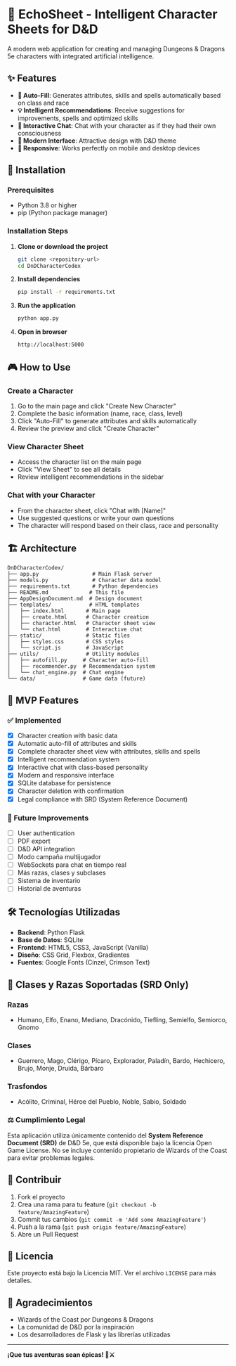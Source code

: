 # 🎲 EchoSheet - Intelligent Character Sheets for D&D

A modern web application for creating and managing Dungeons & Dragons 5e characters with integrated artificial intelligence.

## ✨ Features

- **🤖 Auto-Fill**: Generates attributes, skills and spells automatically based on class and race
- **💡 Intelligent Recommendations**: Receive suggestions for improvements, spells and optimized skills
- **💬 Interactive Chat**: Chat with your character as if they had their own consciousness
- **🎨 Modern Interface**: Attractive design with D&D theme
- **📱 Responsive**: Works perfectly on mobile and desktop devices

## 🚀 Installation

### Prerequisites
- Python 3.8 or higher
- pip (Python package manager)

### Installation Steps

1. **Clone or download the project**
   ```bash
   git clone <repository-url>
   cd DnDCharacterCodex
   ```

2. **Install dependencies**
   ```bash
   pip install -r requirements.txt
   ```

3. **Run the application**
   ```bash
   python app.py
   ```

4. **Open in browser**
   ```
   http://localhost:5000
   ```

## 🎮 How to Use

### Create a Character
1. Go to the main page and click "Create New Character"
2. Complete the basic information (name, race, class, level)
3. Click "Auto-Fill" to generate attributes and skills automatically
4. Review the preview and click "Create Character"

### View Character Sheet
- Access the character list on the main page
- Click "View Sheet" to see all details
- Review intelligent recommendations in the sidebar

### Chat with your Character
- From the character sheet, click "Chat with [Name]"
- Use suggested questions or write your own questions
- The character will respond based on their class, race and personality

## 🏗️ Architecture

```
DnDCharacterCodex/
├── app.py                 # Main Flask server
├── models.py              # Character data model
├── requirements.txt       # Python dependencies
├── README.md             # This file
├── AppDesignDocument.md  # Design document
├── templates/            # HTML templates
│   ├── index.html       # Main page
│   ├── create.html      # Character creation
│   ├── character.html   # Character sheet view
│   └── chat.html        # Interactive chat
├── static/              # Static files
│   ├── styles.css       # CSS styles
│   └── script.js        # JavaScript
├── utils/               # Utility modules
│   ├── autofill.py     # Character auto-fill
│   ├── recommender.py  # Recommendation system
│   └── chat_engine.py  # Chat engine
└── data/               # Game data (future)
```

## 🎯 MVP Features

### ✅ Implemented
- [x] Character creation with basic data
- [x] Automatic auto-fill of attributes and skills
- [x] Complete character sheet view with attributes, skills and spells
- [x] Intelligent recommendation system
- [x] Interactive chat with class-based personality
- [x] Modern and responsive interface
- [x] SQLite database for persistence
- [x] Character deletion with confirmation
- [x] Legal compliance with SRD (System Reference Document)

### 🔮 Future Improvements
- [ ] User authentication
- [ ] PDF export
- [ ] D&D API integration
- [ ] Modo campaña multijugador
- [ ] WebSockets para chat en tiempo real
- [ ] Más razas, clases y subclases
- [ ] Sistema de inventario
- [ ] Historial de aventuras

## 🛠️ Tecnologías Utilizadas

- **Backend**: Python Flask
- **Base de Datos**: SQLite
- **Frontend**: HTML5, CSS3, JavaScript (Vanilla)
- **Diseño**: CSS Grid, Flexbox, Gradientes
- **Fuentes**: Google Fonts (Cinzel, Crimson Text)

## 📝 Clases y Razas Soportadas (SRD Only)

### Razas
- Humano, Elfo, Enano, Mediano, Dracónido, Tiefling, Semielfo, Semiorco, Gnomo

### Clases
- Guerrero, Mago, Clérigo, Pícaro, Explorador, Paladín, Bardo, Hechicero, Brujo, Monje, Druida, Bárbaro

### Trasfondos
- Acólito, Criminal, Héroe del Pueblo, Noble, Sabio, Soldado

### ⚖️ Cumplimiento Legal
Esta aplicación utiliza únicamente contenido del **System Reference Document (SRD)** de D&D 5e, que está disponible bajo la licencia Open Game License. No se incluye contenido propietario de Wizards of the Coast para evitar problemas legales.

## 🤝 Contribuir

1. Fork el proyecto
2. Crea una rama para tu feature (`git checkout -b feature/AmazingFeature`)
3. Commit tus cambios (`git commit -m 'Add some AmazingFeature'`)
4. Push a la rama (`git push origin feature/AmazingFeature`)
5. Abre un Pull Request

## 📄 Licencia

Este proyecto está bajo la Licencia MIT. Ver el archivo `LICENSE` para más detalles.

## 🙏 Agradecimientos

- Wizards of the Coast por Dungeons & Dragons
- La comunidad de D&D por la inspiración
- Los desarrolladores de Flask y las librerías utilizadas

---

**¡Que tus aventuras sean épicas! 🐉⚔️** 